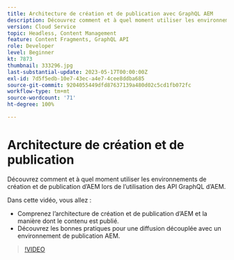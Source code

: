 ```yaml
---
title: Architecture de création et de publication avec GraphQL AEM
description: Découvrez comment et à quel moment utiliser les environnements de création et de publication d’AEM lors de l’utilisation des API GraphQL d’AEM.
version: Cloud Service
topic: Headless, Content Management
feature: Content Fragments, GraphQL API
role: Developer
level: Beginner
kt: 7873
thumbnail: 333296.jpg
last-substantial-update: 2023-05-17T00:00:00Z
exl-id: 7d5f5edb-10e7-43ec-a4e7-4cee8ddba685
source-git-commit: 9204055449dfd87637139a480d02c5cd1fb072fc
workflow-type: tm+mt
source-wordcount: '71'
ht-degree: 100%

---
```


# Architecture de création et de publication

Découvrez comment et à quel moment utiliser les environnements de création et de publication d’AEM lors de l’utilisation des API GraphQL d’AEM.

Dans cette vidéo, vous allez :

+ Comprenez l’architecture de création et de publication d’AEM et la manière dont le contenu est publié.
+ Découvrez les bonnes pratiques pour une diffusion découplée avec un environnement de publication AEM.

>[!VIDEO](https://video.tv.adobe.com/v/333296?quality=12&learn=on)
